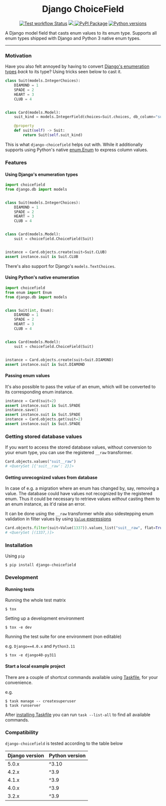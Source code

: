 <h1 align=center>Django ChoiceField</h1>

<p align=center>
    <a href="https://github.com/flaeppe/django-choicefield/actions?query=workflow%3ATest+branch%3Amain"><img src="https://github.com/flaeppe/django-choicefield/actions/workflows/test.yaml/badge.svg?branch=main" alt="Test workflow Status"></a>
    <a href="https://codecov.io/gh/flaeppe/django-choicefield" > <img src="https://codecov.io/gh/flaeppe/django-choicefield/branch/main/graph/badge.svg?token=SV7YKU958R"/> </a>
    <a href="https://pypi.org/project/django-choicefield/"><img src="https://img.shields.io/pypi/v/django-choicefield.svg?color=informational&label=PyPI" alt="PyPI Package"></a>
    <a href="https://pypi.org/project/django-choicefield/"><img src="https://img.shields.io/pypi/pyversions/django-choicefield.svg?color=informational&label=Python" alt="Python versions"></a>
</p>

A Django model field that casts enum values to its enum type. Supports all enum types
shipped with Django and Python 3 native enum types.

---

### Motivation

Have you also felt annoyed by having to convert
[Django's enumeration types](https://docs.djangoproject.com/en/dev/ref/models/fields/#enumeration-types)
_back_ to its type? Using tricks seen below to cast it.

```python
class Suit(models.IntegerChoices):
    DIAMOND = 1
    SPADE = 2
    HEART = 3
    CLUB = 4


class Card(models.Model):
    suit_kind = models.IntegerField(choices=Suit.choices, db_column="suit")

    @property
    def suit(self) -> Suit:
        return Suit(self.suit_kind)
```

This is what `django-choicefield` helps out with. While it additionally supports using
Python's native [enum.Enum](https://docs.python.org/3/library/enum.html) to express
column values.

### Features

#### Using Django's enumeration types

```python
import choicefield
from django.db import models


class Suit(models.IntegerChoices):
    DIAMOND = 1
    SPADE = 2
    HEART = 3
    CLUB = 4


class Card(models.Model):
    suit = choicefield.ChoiceField(Suit)


instance = Card.objects.create(suit=Suit.CLUB)
assert instance.suit is Suit.CLUB
```

There's also support for Django's `models.TextChoices`.

#### Using Python's native enumeration

```python
import choicefield
from enum import Enum
from django.db import models


class Suit(int, Enum):
    DIAMOND = 1
    SPADE = 2
    HEART = 3
    CLUB = 4


class Card(models.Model):
    suit = choicefield.ChoiceField(Suit)


instance = Card.objects.create(suit=Suit.DIAMOND)
assert instance.suit is Suit.DIAMOND
```

#### Passing enum values

It's also possible to pass the _value_ of an enum, which will be converted to its
corresponding enum instance.

```python
instance = Card(suit=2)
assert instance.suit is Suit.SPADE
instance.save()
assert instance.suit is Suit.SPADE
instance = Card.objects.get(suit=2)
assert instance.suit is Suit.SPADE
```

### Getting stored database values

If you want to access the stored database values, without conversion to your enum type,
you can use the registered `__raw` transformer.

```python
Card.objects.values("suit__raw")
# <QuerySet [{'suit__raw': 2}]>
```

#### Getting unrecognized values from database

In case of e.g. a migration where an enum has changed by, say, removing a value. The
database could have values not recognized by the registered enum. Thus it could be
necessary to retrieve values _without_ casting them to an enum instance, as it'd raise
an error.

It can be done using the `__raw` transformer while also sidestepping enum validation in
filter values by using
[`Value` expressions](https://docs.djangoproject.com/en/dev/ref/models/expressions/#value-expressions)

```python
Card.objects.filter(suit=Value(1337)).values_list("suit__raw", flat=True)
# <QuerySet [(1337,)]>
```

### Installation

Using `pip`

```console
$ pip install django-choicefield
```

### Development

#### Running tests

Running the whole test matrix

```console
$ tox
```

Setting up a development environment

```console
$ tox -e dev
```

Running the test suite for one environment (non editable)

e.g. `Django==4.0.x` and `Python3.11`

```console
$ tox -e django40-py311
```

#### Start a local example project

There are a couple of shortcut commands available using
[Taskfile](https://taskfile.dev/), for your convenience.

e.g.

```console
$ task manage -- createsuperuser
$ task runserver
```

After [installing Taskfile](https://taskfile.dev/installation/) you can run
`task --list-all` to find all available commands.

### Compatibility

`django-choicefield` is tested according to the table below

| Django version | Python version |
| -------------- | -------------- |
| 5.0.x          | ^3.10          |
| 4.2.x          | ^3.9           |
| 4.1.x          | ^3.9           |
| 4.0.x          | ^3.9           |
| 3.2.x          | ^3.9           |
